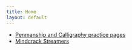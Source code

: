 ```yaml
---
title: Home
layout: default
---
```


* [Penmanship and Calligraphy practice pages](/pen/)
* [Mindcrack Streamers](/mindcrack/)
